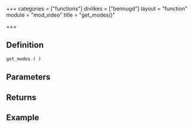 +++
categories = ["functions"]
divlikes = ["bennugd"]
layout = "function"
module = "mod_video"
title = "get_modes()"

+++

## Definition

    get_modes ( )

## Parameters

## Returns

## Example
